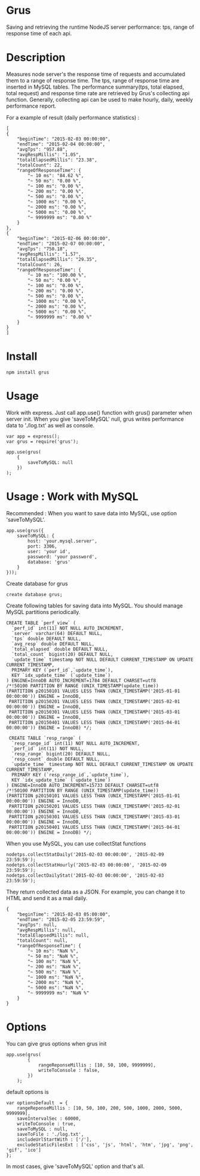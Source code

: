 Grus
====
Saving and retrieving the runtime NodeJS server performance: tps, range of response time of each api.

# Description

Measures node server's the response time of requests and accumulated them to a range of response time. 
The tps, range of response time are inserted in MySQL tables. 
The performance summary(tps, total elapsed, total request) and response time rate are retrieved by Grus's collecting api function.
Generally, collecting api can be used to make hourly, daily, weekly performance report. 

For a example of result (daily performance statistics) :

    [
	{
		"beginTime": "2015-02-03 00:00:00",
		"endTime": "2015-02-04 00:00:00",
		"avgTps": "957.88",
		"avgRespMillis": "1.05",
		"totalElapsedMillis": "23.38",
		"totalCount": 22,
		"rangeOfResponseTime": {
			"~ 10 ms": "84.62 %",
			"~ 50 ms": "0.00 %",
			"~ 100 ms": "0.00 %",
			"~ 200 ms": "0.00 %",
			"~ 500 ms": "0.00 %",
			"~ 1000 ms": "0.00 %",
			"~ 2000 ms": "0.00 %",
			"~ 5000 ms": "0.00 %",
			"~ 9999999 ms": "0.00 %"
		}
	},
	{
		"beginTime": "2015-02-06 00:00:00",
		"endTime": "2015-02-07 00:00:00",
		"avgTps": "750.18",
		"avgRespMillis": "1.57",
		"totalElapsedMillis": "29.35",
		"totalCount": 26,
		"rangeOfResponseTime": {
			"~ 10 ms": "100.00 %",
			"~ 50 ms": "0.00 %",
			"~ 100 ms": "0.00 %",
			"~ 200 ms": "0.00 %",
			"~ 500 ms": "0.00 %",
			"~ 1000 ms": "0.00 %",
			"~ 2000 ms": "0.00 %",
			"~ 5000 ms": "0.00 %",
			"~ 9999999 ms": "0.00 %"
		}
	}
    ]

# Install

    npm install grus
    
# Usage

Work with express. Just call app.use() function with grus() parameter when server init. When you give 'saveToMySQL' null, grus writes performance data to './log.txt' as well as console.

    var app = express();
    var grus = require('grus');
    
    app.use(grus(
        {
            saveToMySQL: null
        })
    );

# Usage : Work with MySQL
    
Recommended : When you want to save data into MySQL, use option 'saveToMySQL'.
    
    app.use(grus({
        saveToMySQL: {
            host: 'your.mysql.server',
            port: 3306,
            user: 'your id',
            password: 'your password',
            database: 'grus'
        }
    }));

    
Create database for grus

    create database grus;
    
Create following tables for saving data into MySQL. You should manage MySQL partitions periodically.
    
    CREATE TABLE `perf_view` (
      `perf_id` int(11) NOT NULL AUTO_INCREMENT,
      `server` varchar(64) DEFAULT NULL,
      `tps` double DEFAULT NULL,
      `avg_resp` double DEFAULT NULL,
      `total_elapsed` double DEFAULT NULL,
      `total_count` bigint(20) DEFAULT NULL,
      `update_time` timestamp NOT NULL DEFAULT CURRENT_TIMESTAMP ON UPDATE CURRENT_TIMESTAMP,
      PRIMARY KEY (`perf_id`,`update_time`),
      KEY `idx_update_time` (`update_time`)
    ) ENGINE=InnoDB AUTO_INCREMENT=1784 DEFAULT CHARSET=utf8
    /*!50100 PARTITION BY RANGE (UNIX_TIMESTAMP(update_time))
    (PARTITION p20150101 VALUES LESS THAN (UNIX_TIMESTAMP('2015-01-01 00:00:00')) ENGINE = InnoDB,
     PARTITION p20150201 VALUES LESS THAN (UNIX_TIMESTAMP('2015-02-01 00:00:00')) ENGINE = InnoDB,
     PARTITION p20150301 VALUES LESS THAN (UNIX_TIMESTAMP('2015-03-01 00:00:00')) ENGINE = InnoDB,
     PARTITION p20150401 VALUES LESS THAN (UNIX_TIMESTAMP('2015-04-01 00:00:00')) ENGINE = InnoDB) */;
 
     CREATE TABLE `resp_range` (
      `resp_range_id` int(11) NOT NULL AUTO_INCREMENT,
      `perf_id` int(11) NOT NULL,
      `resp_range` bigint(20) DEFAULT NULL,
      `resp_count` double DEFAULT NULL,
      `update_time` timestamp NOT NULL DEFAULT CURRENT_TIMESTAMP ON UPDATE CURRENT_TIMESTAMP,
      PRIMARY KEY (`resp_range_id`,`update_time`),
      KEY `idx_update_time` (`update_time`)
    ) ENGINE=InnoDB AUTO_INCREMENT=15733 DEFAULT CHARSET=utf8
    /*!50100 PARTITION BY RANGE (UNIX_TIMESTAMP(update_time))
    (PARTITION p20150101 VALUES LESS THAN (UNIX_TIMESTAMP('2015-01-01 00:00:00')) ENGINE = InnoDB,
     PARTITION p20150201 VALUES LESS THAN (UNIX_TIMESTAMP('2015-02-01 00:00:00')) ENGINE = InnoDB,
     PARTITION p20150301 VALUES LESS THAN (UNIX_TIMESTAMP('2015-03-01 00:00:00')) ENGINE = InnoDB,
     PARTITION p20150401 VALUES LESS THAN (UNIX_TIMESTAMP('2015-04-01 00:00:00')) ENGINE = InnoDB) */;

When you use MySQL, you can use collectStat functions

    nodetps.collectStatDaily('2015-02-03 00:00:00', '2015-02-09 23:59:59');
    nodetps.collectStatHourly('2015-02-03 00:00:00', '2015-02-09 23:59:59');
    nodetps.collectDailyStat('2015-02-03 00:00:00', '2015-02-03 23:59:59');

They return collected data as a JSON. For example, you can change it to HTML and send it as a mail daily.

    {
    	"beginTime": "2015-02-03 05:00:00",
    	"endTime": "2015-02-05 23:59:59",
    	"avgTps": null,
    	"avgRespMillis": null,
    	"totalElapsedMillis": null,
    	"totalCount": null,
    	"rangeOfResponseTime": {
    		"~ 10 ms": "NaN %",
    		"~ 50 ms": "NaN %",
    		"~ 100 ms": "NaN %",
    		"~ 200 ms": "NaN %",
    		"~ 500 ms": "NaN %",
    		"~ 1000 ms": "NaN %",
    		"~ 2000 ms": "NaN %",
    		"~ 5000 ms": "NaN %",
    		"~ 9999999 ms": "NaN %"
    	}
    }

# Options

You can give grus options when grus init

    app.use(grus(
            {
                rangeReponseMillis : [10, 50, 100, 9999999],
                writeToConsole : false,
            })
        );
    
default options is 

    var optionsDefault  = {
        rangeReponseMillis : [10, 50, 100, 200, 500, 1000, 2000, 5000, 9999999],
        saveIntervalSec : 60000,
        writeToConsole : true,
        saveToMySQL : null,
        saveToFile : './log.txt',
        includeUrlStartWith : ['/'],
        excludeStaticFilesExt : ['css', 'js', 'html', 'htm', 'jpg', 'png', 'gif', 'ico']
    };

In most cases, give 'saveToMySQL' option and that's all.



